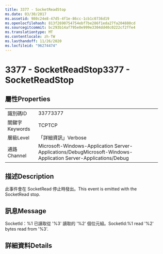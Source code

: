 ```yaml
---
title: 3377 - SocketReadStop
ms.date: 03/30/2017
ms.assetid: 980c24e8-47d5-4f1e-86cc-1cb1c0736d19
ms.openlocfilehash: 813f2690754754ebf7be286f1eda27fa204880cd
ms.sourcegitcommit: bc293b14af795e0e999e3304dd40c0222cf2ffe4
ms.translationtype: MT
ms.contentlocale: zh-TW
ms.lasthandoff: 11/26/2020
ms.locfileid: "96274474"
---
```

# <a name="3377---socketreadstop"></a><span data-ttu-id="146c7-102">3377 - SocketReadStop</span><span class="sxs-lookup"><span data-stu-id="146c7-102">3377 - SocketReadStop</span></span>

## <a name="properties"></a><span data-ttu-id="146c7-103">屬性</span><span class="sxs-lookup"><span data-stu-id="146c7-103">Properties</span></span>  
  
|||  
|-|-|  
|<span data-ttu-id="146c7-104">識別碼</span><span class="sxs-lookup"><span data-stu-id="146c7-104">ID</span></span>|<span data-ttu-id="146c7-105">3377</span><span class="sxs-lookup"><span data-stu-id="146c7-105">3377</span></span>|  
|<span data-ttu-id="146c7-106">關鍵字</span><span class="sxs-lookup"><span data-stu-id="146c7-106">Keywords</span></span>|<span data-ttu-id="146c7-107">TCP</span><span class="sxs-lookup"><span data-stu-id="146c7-107">TCP</span></span>|  
|<span data-ttu-id="146c7-108">層級</span><span class="sxs-lookup"><span data-stu-id="146c7-108">Level</span></span>|<span data-ttu-id="146c7-109">「詳細資訊」</span><span class="sxs-lookup"><span data-stu-id="146c7-109">Verbose</span></span>|  
|<span data-ttu-id="146c7-110">通路</span><span class="sxs-lookup"><span data-stu-id="146c7-110">Channel</span></span>|<span data-ttu-id="146c7-111">Microsoft-Windows-Application Server-Applications/Debug</span><span class="sxs-lookup"><span data-stu-id="146c7-111">Microsoft-Windows-Application Server-Applications/Debug</span></span>|  
  
## <a name="description"></a><span data-ttu-id="146c7-112">描述</span><span class="sxs-lookup"><span data-stu-id="146c7-112">Description</span></span>  

 <span data-ttu-id="146c7-113">此事件會在 SocketRead 停止時發出。</span><span class="sxs-lookup"><span data-stu-id="146c7-113">This event is emitted with the SocketRead stop.</span></span>  
  
## <a name="message"></a><span data-ttu-id="146c7-114">訊息</span><span class="sxs-lookup"><span data-stu-id="146c7-114">Message</span></span>  

 <span data-ttu-id="146c7-115">SocketId：%1 已讀取從 '%3' 讀取的 '%2' 個位元組。</span><span class="sxs-lookup"><span data-stu-id="146c7-115">SocketId:%1 read '%2' bytes read from '%3'.</span></span>  
  
## <a name="details"></a><span data-ttu-id="146c7-116">詳細資料</span><span class="sxs-lookup"><span data-stu-id="146c7-116">Details</span></span>
